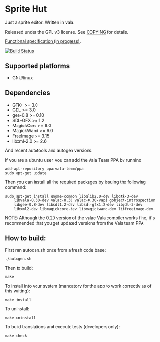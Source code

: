 Sprite Hut
==========
Just a sprite editor. Written in vala.

Released under the GPL v3 license. See [COPYING](COPYING) for details.

[Functional specification (in progress)](doc/spec/spritehut-spec.md).

[![Build Status](https://travis-ci.org/jjbernal/spritehut.svg?branch=master)](https://travis-ci.org/jjbernal/spritehut)

Supported platforms
-------------------
* GNU/linux

Dependencies
------------
* GTK+ >= 3.0
* GDL >= 3.0
* gee-0.8 >= 0.10
* SDL-GFX >= 1.2
* MagickCore >= 6.0
* MagickWand >= 6.0
* FreeImage >= 3.15
* libxml-2.0 >= 2.6

And recent autotools and autogen versions.

If you are a ubuntu user, you can add the Vala Team PPA by running:

    add-apt-repository ppa:vala-team/ppa
    sudo apt-get update

Then you can install all the required packages by issuing the following command:

    sudo apt-get install gnome-common libglib2.0-dev libgtk-3-dev
        libvala-0.30-dev valac-0.30 valac-0.30-vapi gobject-introspection
        libgee-0.8-dev libsdl1.2-dev libsdl-gfx1.2-dev libgdl-3-dev
        libxml2-dev libmagickcore-dev libmagickwand-dev libfreeimage-dev

 NOTE: Although the 0.20 version of the valac Vala compiler works fine, it's recommended
 that you get updated versions from the Vala team PPA


How to build:
-------------
First run autogen.sh once from a fresh code base:

    ./autogen.sh

Then to build:

    make

To install into your system (mandatory for the app to work correctly as of this writing):

    make install

To uninstall:

    make uninstall

To build translations and execute tests (developers only):

    make check
